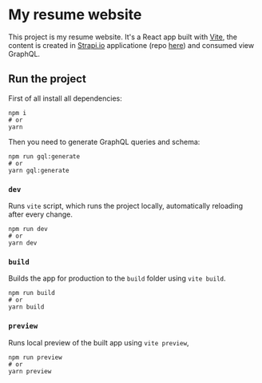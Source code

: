 # My resume website

This project is my resume website. It's a React app built with [Vite](https://vitejs.dev/), the content is created in [Strapi.io](https://strapi.io/) applicatione (repo [here](https://github.com/lutomandl/resume-web-strapi)) and consumed view GraphQL.

## Run the project

First of all install all dependencies:

```
npm i
# or
yarn
```

Then you need to generate GraphQL queries and schema:

```
npm run gql:generate
# or
yarn gql:generate
```

### `dev`

Runs `vite` script, which runs the project locally, automatically reloading after every change.

```
npm run dev
# or
yarn dev
```

### `build`

Builds the app for production to the `build` folder using `vite build`.

```
npm run build
# or
yarn build
```

### `preview`

Runs local preview of the built app using `vite preview`,

```
npm run preview
# or
yarn preview
```
